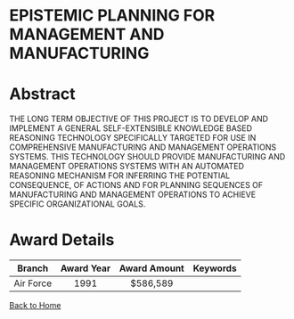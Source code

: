 
EPISTEMIC PLANNING FOR MANAGEMENT AND MANUFACTURING
===================================================

# Abstract


THE LONG TERM OBJECTIVE OF THIS PROJECT IS TO DEVELOP AND IMPLEMENT A GENERAL SELF-EXTENSIBLE KNOWLEDGE BASED REASONING TECHNOLOGY SPECIFICALLY TARGETED FOR USE IN COMPREHENSIVE MANUFACTURING AND MANAGEMENT OPERATIONS SYSTEMS. THIS TECHNOLOGY SHOULD PROVIDE MANUFACTURING AND MANAGEMENT OPERATIONS SYSTEMS WITH AN AUTOMATED REASONING MECHANISM FOR INFERRING THE POTENTIAL CONSEQUENCE, OF ACTIONS AND FOR PLANNING SEQUENCES OF MANUFACTURING AND MANAGEMENT OPERATIONS TO ACHIEVE SPECIFIC ORGANIZATIONAL GOALS.  

# Award Details

|Branch|Award Year|Award Amount|Keywords|
| :---: | :---: | :---: | :---: |
|Air Force|1991|$586,589||
  
  


[Back to Home](https://github.com/chrischow/dod_sbir_awards#144)